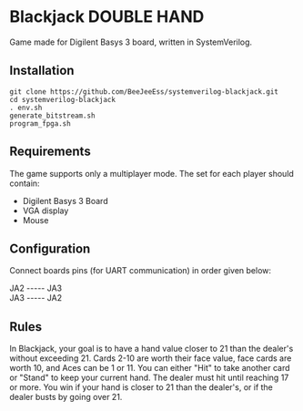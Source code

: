 # Blackjack DOUBLE HAND
Game made for Digilent Basys 3 board, written in SystemVerilog.
## Installation

```
git clone https://github.com/BeeJeeEss/systemverilog-blackjack.git
cd systemverilog-blackjack
. env.sh
generate_bitstream.sh
program_fpga.sh
```
## Requirements
The game supports only a multiplayer mode. The set for each player should contain:
- Digilent Basys 3 Board
- VGA display
- Mouse <br>

## Configuration
Connect boards pins (for UART communication) in order given below: <br>

JA2 ----- JA3 <br>
JA3 ----- JA2 <br>

## Rules
In Blackjack, your goal is to have a hand value closer to 21 than the dealer's without exceeding 21. Cards 2-10 are worth their face value, face cards are worth 10, and Aces can be 1 or 11. You can either "Hit" to take another card or "Stand" to keep your current hand. The dealer must hit until reaching 17 or more. You win if your hand is closer to 21 than the dealer's, or if the dealer busts by going over 21.
